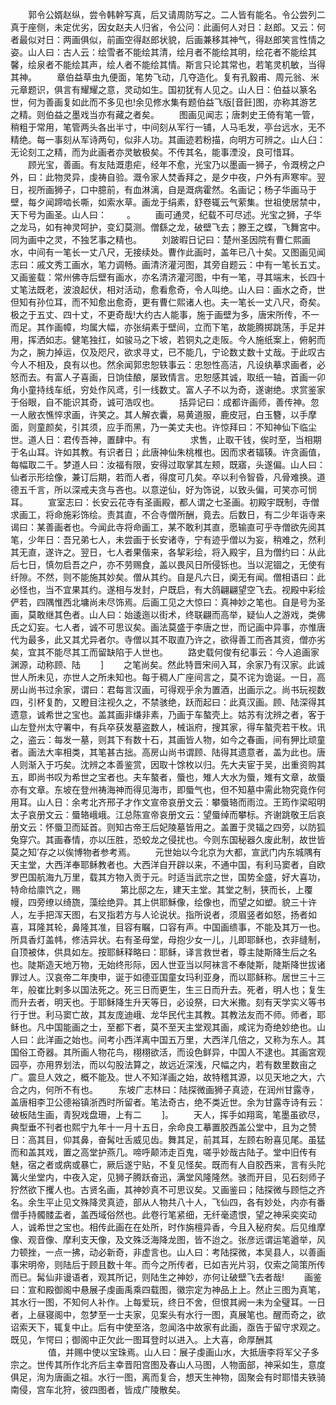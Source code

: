 <!-- { "loadSidebar": true } -->
　　郭令公婿赵纵，尝令韩幹写真，后又请周防写之。二人皆有能名。令公尝列二真于座侧，未定优劣，因女赵夫人归省，令公问：此画何人对日：赵郎。又云：何者最似对日：两画俱似，前画空得赵郎状貌，后画兼移其神气，得赵郎笑言性情之姿。山人曰：古人云：绘雪者不能绘其清，绘月者不能绘其明，绘花者不能绘其馨，绘泉者不能绘其声，绘人者不能绘其情。斯言只论其常也，若笔灵机敏，当得其神。
　　章伯益草虫九便面，笔势飞动，几夺造化。复有孔毅甫、周元翁、米元章题识，俱言有耀耀之意，灵动如生。国初犹有人见之。山人日：伯益以篆名世，何为善画复如此而不多见也!余见修水集有题伯益飞版[音飪]图，亦称其游艺之精。则伯益之墨戏当亦有藏之者矣。
　　图画见闻志；唐刺史王倚有笔一管，稍粗于常用，笔管两头各出半寸，中间刻从军行一铺，人马毛发，亭台远水，无不精绝。每一事刻从军诗两句，似非人功。其画迹若粉描，向明方可辨之。山人臼：无论刻工之精，而为此画者亦灵敏极矣。不传其名，能事湮没，良可惜耳。
　　顾光宝，善画。有友陆溉患疟，经年不愈，光宝乃以墨画一狮子，令溉榜之户外，曰：此物灵异，虔祷自验。溉令家人焚香拜之，是夕中夜，户外有声寒牢。翌日，视所画狮子，口中臆前，有血淋漓，自是溉病霍然。名画记；杨子华画马于壁，每夕闻蹄啮长嘶，如索水草。画龙于绢素，舒卷辄云气萦集。世祖使居禁中，天下号为画圣。山人曰：
　　。
　　画可通灵，纪载不可尽述。光宝之狮，子华之龙马，如有神灵呵护，变幻莫测。僧繇之龙，破壁飞去；滕王之蝶，飞舞宮中。同为画中之灵，不独艺事之精也。
　　刘跛暇日记曰：楚州圣因院有曹仁熙画水，中间有一笔长一丈八尺，无接续处。曹作此画时，盖年已八十矣。又图画见闻志曰：戚文秀工画水，笔力调畅。画清济灌河图，其旁自题云：中有一笔长五丈。又画鉴载：常州佛寺后壁有画水，亦名清济灌河图，中有一笔，寻其端末，长四十丈笔法既老，波浪起伏，相对活动，愈看愈奇，令人叫绝。山人曰：画水之奇，世但知有孙位耳，而不知愈出愈奇，更有曹仁熙诸人也。夫一笔长一丈八尺，奇矣。极之于五丈、四十丈，不更奇哉!大约古人能事，施于画壁为多，唐宋所传，不一而足。其作画幛，均属大幅，亦张绢素于壁间，立而下笔，故能腾掷跳荡，手足并用，挥洒如志。健笔独扛，如骏马之下坡，若铜丸之走阪。今人施纸案上，俯躬而为之，腕力掉运，仅及咫尺，欲求寻丈，已不能几，宁论数丈数十丈哉。于此叹古今人不相及，良有以也。然余闻郭忠恕轶事云：忠恕性高洁，凡设纨摹求画者，必怒而去。有富人子喜画，日饷佳酿，屡致情言。忠恕感其诚，取纸一轴，首画一卯角小童持线车纸，穷处作风鸢，引一线数丈。富人子不以为奇，遂谢绝。求赏鉴家于俗眼，自不能识其奇，诚可浩叹也。
　　括异记曰：成都许画师，善传神。忽一人敝衣憔悴求画，许笑之。其人解衣囊，易黄道服，鹿皮冠，白玉簪，以手摩面，则童颜矣，引其须，应手而黑，乃一美丈夫也。许惊拜曰：不知神仙下临尘世。道人日：君传吾神，置肆中。有
　　
　　求售，止取干钱，俟时至，当相期于名山耳。许如其教。有识者日；此唐神仙朱桃椎也。因而求者辐辏。许贪画值，每幅取二千。梦道人曰：汝福有限，安得过取掌其左颊，既寤，头遂偏。山人曰：仙者示形绘像，兼订后期，若而人者，得度可几矣。卒以利令智昏，凡骨难换。道德五千言，所以深戒夫贪与吝也。以意逆仙，好为饰说，以致头偏，可笑亦可悯耳。
　　宣室志曰：长安云花寺有圣画殿，都人谓之七圣画。初殿宇既制，寺僧求画工，将命施彩饰绘。责其直，不合寺僧所酬，竟去。后数日，有二少年诣寺来谒曰：某善画者也。今闻此寺将命画工，某不敢利其直，愿输直可乎寺僧欲先阅其笔，少年日：吾兄弟七人，未尝画于长安诸寺，宁有迹乎僧以为妄，稍难之，然利其无直，遂许之。翌日，七人者果偕来，各挈彩绘，将入殿宇，且为僧约曰：从此后七日，慎勿启吾之户，亦不劳赐食，盖以畏风日所侵铄也。当以泥锢之，无使有纤隙。不然，则不能施其妙矣。僧从其约。自是凡六日，阒无有闻。僧相语曰：此必怪也，当不宜果其约。遂相与发封，户既启，有大鸽翩翩望空飞去。视殿中彩绘俨若，四隅惟西北墉尚未尽饰焉。后画工见之大惊曰：真神妙之笔也。自是号为圣画，莫敢继其色者。山人曰：始逶迤以街术，终联翩而高举，疑仙人之游戏，类佛氏之幻妄。七人者，诚不可思议矣。画法莫盛于李唐之世，而记画中异事，亦惟唐代为最多，此又其尤异者尔。寺僧以其不取直乃许之，欲得善工而吝其资，僧亦劣矣，宜其不能尽其工而留缺陷于人世也。
　　路史载何俊有纪事云：今人追画家渊源，动称顾、陆
　　]
　　之笔尚矣。然此特晋宋间入耳，余家乃有汉家。此诚世人所未见，亦世人之所未知也。每于稠人广座间言之，莫不诧为诡诞。一日，高房山尚书过余家，谓曰：君每言汉画，可得观乎余为置酒，出画示之。尚书玩视数四，引杯复酌，又瞪目注视久之，不禁骇绝，跃而起曰：此真汉画。顾、陆深得其遗意，诚希世之宝也。盖其画非缣非素，乃画于车螯壳上。姑苏有沈辨之者，客于山左登州太守署中，有兵卒获发墓盗数人，械诣府，搜其家，得车螯壳若干枚。讯之，盗云：每发一墓，则其下有数十石，其画皆人物，如今之春画，间有狎比顽童者。画法大率相类，其笔甚古拙。高房山尚书谓顾、陆得其遗意者，盖为此也。唐人则渐入于巧矣。沈辨之本善鉴赏，因取十馀枚以归。先大夫宦于吴，出重资购其五，即尚书叹为希世之宝者也。夫车螯者，蜃也，雉人大水为蜃，雉有文章，故蜃亦有文章。东坡在登州祷海神而得见海市，即蜃气也，但不知墓中需此物究竟作何用耳。山人日：余考北齐邢子才作文宣帝哀册文云：攀蜃辂而雨泣。王筠作梁昭明太子哀册文云：蜃辂峨峨。江总陈宣帝哀册文云：望蜃绰而攀标。齐谢跳敬王后哀册文云：怀蜃卫而延首。则知古帝王后妃陵墓皆用之。盖置于灵辐之四旁，以防狐兔穿穴。其画春情，亦以压胜，恐蛟龙之侵扰也。今则东国秘器久废此制，故世皆莫之知’存之以俟博物者参考焉。
　　元世始以今北京为大都，宣武门内东城隅有天主堂，大西洋奉耶稣教者也。大西洋自开辟以来，不通中国，有利马窦者，自欧罗巴国航海九万里，载其方物入贡于元。时适当武宗之世，国势全盛，好大喜功，特命给廪饩之，赐
　　
　　第比邸之左，建天主堂。其堂之制，狭而长，上覆幔，四旁缭以绮旒，藻绘绝异。其上供耶穌像，绘像也，而望之如塑。貌三十许人，左手把浑天图，右叉指若方与人论说状。指所说者，须眉竖者如怒，扬者如喜，耳隆其轮，鼻隆其准，目容有瞩，口容有声。中国画缋事，不能及其万一也。所具香灯盖帏，修洁异状。右有圣母堂，母抱少女一儿，儿即耶稣也，衣非缝制，自顶被体，供具如左。按耶稣释略曰：耶稣，译言救世者，尊主陡斯降生后之名也。陡斯造天地万物，无始终形际，因人世亚当以阿袜言不奉陡斯，陡斯降世拔诸罪过人。汉哀帝二年庚申，诞于如德亚国童女玛利亚身，而以耶稣称。居世三十三年，般崔比剌多以国法死之。死三日而更生，生三日而升去。死者，明人也；复生而升去者，明天也。于耶稣降生升天等日，必设祭，曰大米撒。刻有天学实义等书行于世。利马窦亡故，其友庞迪峨、龙华民代主其教。其教法友而不师。师者，耶稣也。凡中国能画之士，至都下者，莫不至天主堂观其画，咸诧为奇绝妙绝也。山人曰：此洋画之始也。间考小西洋离中国五万里，大西洋几倍之，又称为东人。其国俗工奇器。其所画人物花鸟，栩栩欲活，而设色鲜异，中国人不逮也。其画宮观园亭，亦用界划法，而以勾股法算之，故远近深浅，尺幅之内，若有数里数亩之广。震旦人效之，概不能及。世人不知洋画之始，故特稽其源，以见天地之大，六合之内，何所不有也。
　　东坡广志林曰：陆探微画狮子真迹，在润州甘露寺，盖唐相李卫公德裕镇浙西时所留者。笔法奇古，绝不类近世。余为甘露寺诗有云：破板陆生画，青猊戏盘珊，上有二
　　]。
　　天人，挥手如翔鸾，笔墨虽欲尽，典型垂不刊者也熙宁九年十一月十五日，余命良工摹置胶西盖公堂中，且为之赞日：高其目，仰其鼻，奋髯吐舌威见齿。舞其足，前其耳，左顾右盼喜见尾。虽猛而和盖其戏，置之高堂护燕几。啼呼颠沛走百鬼，嗟乎妙哉古陆子。堂中旧传有魅，宿之者或病或暴亡，厥后遂宁贴，不复见怪矣。既而有人自胶西来，言有头陀篝火坐堂内，中夜入定，见狮子腾跃奋迅，满堂风隆隆然。骇而开目，见石刻师子狞然欲下攫人也。古贤名画，其神妙真不可思议矣。又画鉴曰；陆探微与顾恺之齐名。余生平止见文殊降灵真迹，部从人物共八十人，飞仙四，各有妙处，内亦有番僧手持髑髅盂者，盖西域俗然也。此卷行笔紧细，无纤毫遗恨，望之神采奕奕动人，诚希世之宝也。相传此画在在处所，时作旃檀异香，今且入秘府矣。后见维摩像、观音像、摩利支天像，及文殊泛海降龙图，皆不迨之。张彦远谓运笔遒举，风力顿挫，一点一拂，动必新奇，非虚言也。山人曰：考陆探微，本吴县人，以善画事宋明帝，则陆后于顾且数十年。而今之所传者，已如吉光片羽，仅索之简策所传而已。髯仙非谩语者，观其所记，则陆生之神妙，亦何让破壁飞去者哉!
　　画鉴曰：宣和殿御阁中悬展子虔画禹乘四载图，徽宗定为神品上上。然止三图为真笔，其水行一图，不知何人补作。上每爱玩，终日不舍，但恨其阙一未为全璧耳。一日者，上昼寝阁中，忽梦至一士夫家，见案头有水行一图，真展笔也。醒而奇之，欲诏索天下，辄复中止。后有中使至洛，忽闻洛中故家有此画，亟告于留守求观之。既见，乍愕曰；御阁中正欠此一图耳登时以进入。上大喜，命厚酬其
　　
　　值，并赐中使以宝珠焉。山人曰：展子虔画山水，大抵唐李将军父子多宗之。世传其所作北齐后主幸晋阳宫图及春山人马图，人物面部，神采如生，意度俱足，洵为唐画之祖。水行一图，离而复合，想天生神物，固聚会有时耶惜夫铁骑南侵，宫车北狩，彼四图者，皆成广陵散矣。
